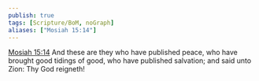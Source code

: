 ```yaml
---
publish: true
tags: [Scripture/BoM, noGraph]
aliases: ["Mosiah 15:14"]
---
```

[Mosiah 15:14](https://churchofjesuschrist.org/study/scriptures/bofm/mosiah/15?lang=eng&id=p14#p14) And these are they who have published peace, who have brought good tidings of good, who have published salvation; and said unto Zion: Thy God reigneth!
